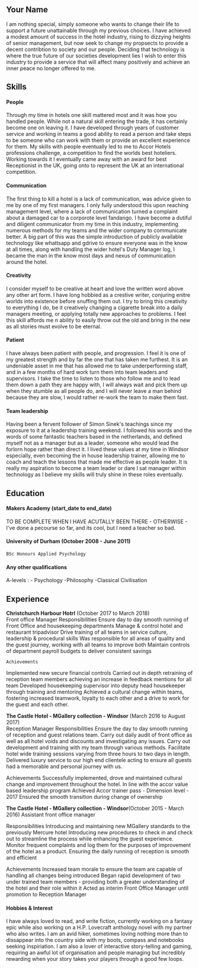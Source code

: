 ## Your Name
I am nothing special, simply someone who wants to change their life to support a future unattainable through my previous choices. I have achieved a modest amount of success in the hotel industry, rising to dizzying heights of senior management, but now seek to change my propsects to provide a decent contribtion to society and our people. Deciding that technology is where the true future of our societies development lies I wish to enter this industry to provide a service that will affect many positively and achieve an inner peace no longer offered to me. 


## Skills

#### People

Through my time in hotels one skill mattered most and it was how you handled people. While not a natural skill entering the trade, it has certainly become one on leaving it. I have developed through years of customer service and working in teams a good ability to read a person and take steps to be someone who can work with them or provide an excellent experience for them. My skills with people eventually led to me to Accor Hotels professions challenge, a competition to find the worlds best hoteliers. Working towards it I eventually came away with an award for best Receptionist in the UK, going onto to represent the UK at an international competition. 

#### Communication

The first thing to kill a hotel is a lack of communication, was advice given to me by one of my first managers. I only fully understood this upon reaching management level, where a lack of communication turned a complaint about a damaged car to a corporote level fandango.
I have become a dutiful and diligent communicator from my time in this industry, implementing numerous methods for my teams and the wider company to communicate better. A big part of this was the simple introduction of publicly available technology like whattsapp and gdrive to ensure everyone was in the know at all times, along with handling the wider hotel's Duty Manager log, I became the man in the know most days and nexus of communication around the hotel. 

#### Creativity

I consider myself to be creative at heart and love the written word above any other art form. I have long hobbied as a crestive writer, conjuring enitre worlds into existence before snuffing them out. I try to bring this creativity to everything I do, be it creatively changing a cigarette break into a daily managers meeting, or applying totally new approaches to problems. I feel this skill affords me n ability to easily throw out the old and bring in the new as all stories must evolve to be eternal.

#### Patient

I have always been patient with people, and progression. I feel it is one of my greatest strength and by far the one that has taken me furthest. It is an undeniable asset in me that has allowed me to take underperforming staff, and in a few months of hard work turn them into team leaders and supervisors. I take the time to listen to those who follow me and to lead them down a path they are happy with, I will always wait and pick them up when they stumble as all people do, and I will never leave a man behind because they are slow, I would rather re-work the team to make them fast.

#### Team leadership

Having been a fervent follower of Simon Sinek's teachings since my exposure to it at a leadership training weekend. I followed his words and the words of some fantastic teachers based in the netherlands, and defined myself not as a manager but as a leader, someone who would lead the forlorn hope rather than direct it. I lived these values at my time in Windsor especially, even becoming the in house leadership trainer, allowing me to coach and teach the lessons that made me effective as people leader. It is really my aspiration to become a team leader or dare I sat manager within technology as I believe my skills will truly shine in these roles eventually.


## Education

#### Makers Academy (start_date to end_date)

TO BE COMPLETE WHEN I HAVE ACUTALLY BEEN THERE - OTHERWISE - I've done a pecourse so far, and its cool, but I need a teacher so bad.
#### University of Durham (October 2008 - June 2011)
   	
    BSc Honours Applied Psychology 

#### Any other qualifications

A-levels :
        - Psychology
        -Philosophy
        -Classical Civilisation

## Experience

**Christchurch Harbour Hotrl** (October 2017 to March 2018)    
Front office Manager
		Responsibilities
Ensure day to day smooth running of Front Office and housekeeping departments
Manage & control hotel and restaurant tripadvisor
Drive training of all teams in service culture, leadership & procedural skills
Was responsible for all areas of quality and the guest journey, working with all teams to improve both
Maintain controls of department payroll budgets to deliver consistent savings
		
    Achievements
Implemented new secure financial controls
Carried out in depth retraining of reception team members achieving an increase in feedback mentions for all team
Developed housekeeping supervisor into deputy head housekeeper through training and mentoring
Achieved a cultural change within teams, fostering increased teamwork, loyalty to each other and a drive to work for the guest and each other. 

**The Castle Hotel - MGallery collection - Windsor** (March 2016 to August 2017)   
Reception Manager
		Responsibilities
Ensure the day to day smooth running of reception and guest relations team. 
Carry out daily audit of front office as well as all hotel voids and discounts and investigating any issues.
Carry out development and training with my team through various methods.
Facilitate hotel wide training sessions varying from three hours to two days in length.
Delivered luxury service to our high end clientele acting to ensure all guests had a memorable and personal journey with us. 
		

Achievements
Successfully implemented, drove and maintained cultural change and improvement throughout the hotel. In line with the accor value based leadership program
Achieved Accor trainer pass - Dimension level - 2017
Ensured the smooth transition during change of ownership

**The Castle Hotel - MGallery collection - Windsor**(October 2015 - March 2016)
 Assistant front office manager 

Responsibilities
Introducing and maintaining new MGallery standards to the previously Mercure hotel
Introducing new procedures to check in and check out to streamline the process while enhancing the guest experience.
Monitor frequent complaints and log them for the purposes of improvement of the hotel as a product.
Ensuring the daily running of reception is smooth and efficient
		
Achievements
Increased team morale to ensure the team are capable of handling all changes being introduced 
Began rapid development of two under trained team members - providing both a greater understanding of the hotel and their role within it
Acted as interim Front Office Manager until promotion to Reception Manager

#### Hobbies & Interest ####
I have always loved to read, and write fiction, currently working on a fantasy epic while also working on a H.P. Lovecraft anthology novel with my partner who also writes.
I am an avid hiker, sometimes loving nothing more than to dissappear into the country side with my boots, compass and notebooks seeking inspiriation.
I am also a lover of interactive story-telling and gaming, requiring an awful lot of organisation and people managing but incredibly rewarding when your story takes your players through a good few loops.
